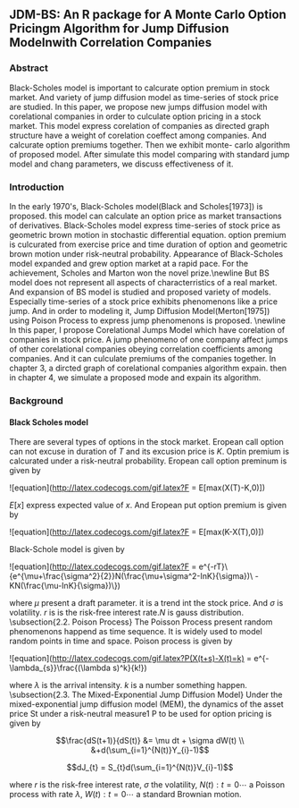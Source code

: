 ## JDM-BS: An R package for A Monte Carlo Option Pricingm Algorithm for Jump Diffusion Modelnwith Correlation Companies

### Abstract  
Black-Scholes model is important to calcurate option premium in stock market. And variety of jump diffusion model as
time-series of stock price are studied. In this paper, we propose new jumps diffusion model with corelational companies in
order to culculate option pricing in a stock market. This model express corelation of companies as directed graph structure
have a weight of corelation coeffect among companies. And calcurate option premiums together. Then we exhibit monte-
carlo algorithm of proposed model. After simulate this model comparing with standard jump model and chang parameters,
we discuss effectiveness of it.  

### Introduction
In the early 1970's, Black-Scholes model(Black and Scholes[1973]) is proposed. this model can calculate an option price as market transactions of derivatives. Black-Scholes model express time-series of stock price as geometric brown motion in stochastic differential equation. option premium is culcurated from exercise price and time duration of option and geometric brown motion under risk-neutral probability. Appearance of Black-Scholes model expanded and grew option market at a rapid pace. For the achievement, Scholes and Marton won the novel prize.\newline
But BS model does not represent all aspects of characterristics of a real market. And expansion of BS model is studied and proposed variety of models. Especially time-series of a stock price exhibits phenomenons like a price jump. And in order to modeling it, Jump Diffusion Model(Merton[1975]) using Poison Process to express jump phenomenons is proposed. \newline
In this paper, I propose Corelational Jumps Model which have corelation of companies in stock price. A jump phenomeno of one company affect jumps of other corelational companies obeying correlation coefficients among companies. And it can culculate premiums of the companies together. In chapter 3, a dircted graph of corelational companies algorithm expain. then in chapter 4, we simulate a proposed mode and expain its algorithm.  

### Background
#### Black Scholes model
There are several types of options in the stock market. Eropean call option can not excuse in duration of $T$ and its excusion price is $K$. Optin premium is calcurated under a risk-neutral probability. Eropean call option preminum is given by  

![equation](http://latex.codecogs.com/gif.latex?F = E[max(X(T)-K,0)])

$E[x]$ express expected value of $x$. And Eropean put option premium is given by  

![equation](http://latex.codecogs.com/gif.latex?F = E[max(K-X(T),0)])

Black-Schole model is given by  

![equation](http://latex.codecogs.com/gif.latex?F = e^{-rT}\\{e^{\\mu+\\frac{\\sigma^2}{2}}N(\\frac{\\mu+\\sigma^2-InK}{\\sigma})\\
-KN(\\frac{\\mu-InK}{\\sigma})\\})

where $\mu$ present a draft parameter. it is a trend int the stock price.  And $\sigma$ is volatility. $r$ is is the risk-free interest rate.$N$ is gauss distribution.
\subsection{2.2. Poison Process}
The Poisson Process present random phenomenons happend as time sequence. It is widely used to model random points in time and space. Poison process is given by  

![equation](http://latex.codecogs.com/gif.latex?P(X(t+s)-X(t)=k) = e^{-\\lambda_{s}}\\frac{(\\lambda s)^k}{k!})

where $\lambda$ is the arrival intensity. $k$ is a number something happen.
\subsection{2.3. The Mixed-Exponential Jump Diffusion Model}
Under the mixed-exponential jump diffusion model (MEM), the dynamics of the asset price St
under a risk-neutral measure1 P to be used for option pricing is given by

```math
\frac{dS(t+1)}{dS(t)} &=  \mu dt + \sigma dW(t) \\ &+d(\sum_{i=1}^{N(t)}Y_{i}-1)
```

```math
dJ_{t} = S_{t}d(\sum_{i=1}^{N(t)}V_{i}-1)
```

where $r$ is the risk-free interest rate, $\sigma$ the volatility, ${N(t):t =0\cdots}$ a Poisson process with rate $\lambda$, ${W(t):t=0\cdots}$ a standard Brownian motion.  
